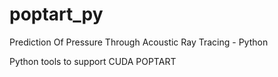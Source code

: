 # poptart_py

Prediction Of Pressure Through Acoustic Ray Tracing - Python

Python tools to support CUDA POPTART
